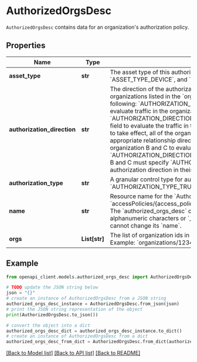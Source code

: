 # AuthorizedOrgsDesc

`AuthorizedOrgsDesc` contains data for an organization's authorization policy.

## Properties

Name | Type | Description | Notes
------------ | ------------- | ------------- | -------------
**asset_type** | **str** | The asset type of this authorized orgs desc. Valid values are &#x60;ASSET_TYPE_DEVICE&#x60;, and &#x60;ASSET_TYPE_CREDENTIAL_STRENGTH&#x60;. | [optional] 
**authorization_direction** | **str** | The direction of the authorization relationship between this organization and the organizations listed in the &#x60;orgs&#x60; field. The valid values for this field include the following: &#x60;AUTHORIZATION_DIRECTION_FROM&#x60;: Allows this organization to evaluate traffic in the organizations listed in the &#x60;orgs&#x60; field. &#x60;AUTHORIZATION_DIRECTION_TO&#x60;: Allows the organizations listed in the &#x60;orgs&#x60; field to evaluate the traffic in this organization. For the authorization relationship to take effect, all of the organizations must authorize and specify the appropriate relationship direction. For example, if organization A authorized organization B and C to evaluate its traffic, by specifying &#x60;AUTHORIZATION_DIRECTION_TO&#x60; as the authorization direction, organizations B and C must specify &#x60;AUTHORIZATION_DIRECTION_FROM&#x60; as the authorization direction in their &#x60;AuthorizedOrgsDesc&#x60; resource. | [optional] 
**authorization_type** | **str** | A granular control type for authorization levels. Valid value is &#x60;AUTHORIZATION_TYPE_TRUST&#x60;. | [optional] 
**name** | **str** | Resource name for the &#x60;AuthorizedOrgsDesc&#x60;. Format: &#x60;accessPolicies/{access_policy}/authorizedOrgsDescs/{authorized_orgs_desc}&#x60;. The &#x60;authorized_orgs_desc&#x60; component must begin with a letter, followed by alphanumeric characters or &#x60;_&#x60;. After you create an &#x60;AuthorizedOrgsDesc&#x60;, you cannot change its &#x60;name&#x60;. | [optional] 
**orgs** | **List[str]** | The list of organization ids in this AuthorizedOrgsDesc. Format: &#x60;organizations/&#x60; Example: &#x60;organizations/123456&#x60; | [optional] 

## Example

```python
from openapi_client.models.authorized_orgs_desc import AuthorizedOrgsDesc

# TODO update the JSON string below
json = "{}"
# create an instance of AuthorizedOrgsDesc from a JSON string
authorized_orgs_desc_instance = AuthorizedOrgsDesc.from_json(json)
# print the JSON string representation of the object
print(AuthorizedOrgsDesc.to_json())

# convert the object into a dict
authorized_orgs_desc_dict = authorized_orgs_desc_instance.to_dict()
# create an instance of AuthorizedOrgsDesc from a dict
authorized_orgs_desc_from_dict = AuthorizedOrgsDesc.from_dict(authorized_orgs_desc_dict)
```
[[Back to Model list]](../README.md#documentation-for-models) [[Back to API list]](../README.md#documentation-for-api-endpoints) [[Back to README]](../README.md)


